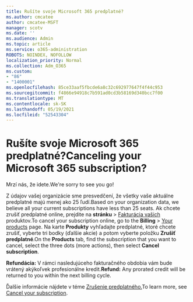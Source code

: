 ```yaml
---
title: Rušíte svoje Microsoft 365 predplatné?
ms.author: cmcatee
author: cmcatee-MSFT
manager: scotv
ms.date: ''
ms.audience: Admin
ms.topic: article
ms.service: o365-administration
ROBOTS: NOINDEX, NOFOLLOW
localization_priority: Normal
ms.collection: Adm_O365
ms.custom:
- "86"
- "1400001"
ms.openlocfilehash: 85ce33aaf5fbcde6a8c32c692977647f4f44c953
ms.sourcegitcommit: f4866e94918c7b591ad0cd3b58169d340bcc7f00
ms.translationtype: MT
ms.contentlocale: sk-SK
ms.lasthandoff: 05/19/2021
ms.locfileid: "52543304"
---
```

# <a name="canceling-your-microsoft-365-subscription"></a><span data-ttu-id="3781e-102">Rušíte svoje Microsoft 365 predplatné?</span><span class="sxs-lookup"><span data-stu-id="3781e-102">Canceling your Microsoft 365 subscription?</span></span>

<span data-ttu-id="3781e-103">Mrzí nás, že idete.</span><span class="sxs-lookup"><span data-stu-id="3781e-103">We're sorry to see you go!</span></span>
  
<span data-ttu-id="3781e-104">Z údajov vašej organizácie sme presvedčení, že všetky vaše aktuálne predplatné majú menej ako 25 ľudí.</span><span class="sxs-lookup"><span data-stu-id="3781e-104">Based on your organization data, we believe all your current subscriptions have less than 25 seats.</span></span> <span data-ttu-id="3781e-105">Ak chcete zrušiť predplatné online, prejdite na **stránku** \> [Fakturácia vašich](https://go.microsoft.com/fwlink/p/?linkid=842054) produktov.</span><span class="sxs-lookup"><span data-stu-id="3781e-105">To cancel your subscription online, go to the **Billing** \> [Your products](https://go.microsoft.com/fwlink/p/?linkid=842054) page.</span></span> <span data-ttu-id="3781e-106">Na karte **Produkty** vyhľadajte predplatné, ktoré chcete zrušiť, vyberte tri bodky (ďalšie akcie) a potom vyberte položku **Zrušiť predplatné**.</span><span class="sxs-lookup"><span data-stu-id="3781e-106">On the **Products** tab, find the subscription that you want to cancel, select the three dots (more actions), then select **Cancel subscription**.</span></span>
  
<span data-ttu-id="3781e-107">**Refundácia:** V rámci nasledujúceho fakturačného obdobia vám bude vrátený akýkoľvek profesionálne kredit.</span><span class="sxs-lookup"><span data-stu-id="3781e-107">**Refund:** Any prorated credit will be returned to you within the next billing cycle.</span></span>

<span data-ttu-id="3781e-108">Ďalšie informácie nájdete v téme [Zrušenie predplatného.](/microsoft-365/commerce/subscriptions/cancel-your-subscription)</span><span class="sxs-lookup"><span data-stu-id="3781e-108">To learn more, see [Cancel your subscription](/microsoft-365/commerce/subscriptions/cancel-your-subscription).</span></span>